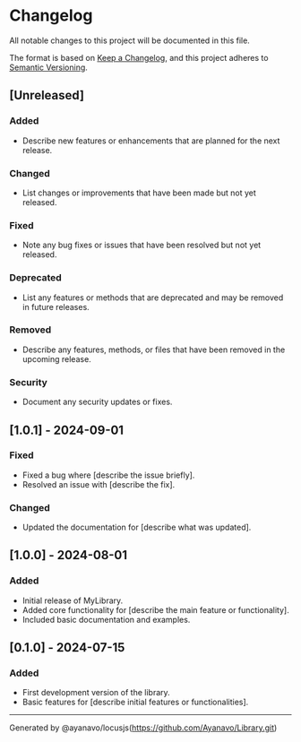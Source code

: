 # Changelog

All notable changes to this project will be documented in this file.

The format is based on [Keep a Changelog](https://keepachangelog.com/en/1.0.0/), and this project adheres to [Semantic Versioning](https://semver.org/spec/v2.0.0.html).

## [Unreleased]

### Added

-   Describe new features or enhancements that are planned for the next release.

### Changed

-   List changes or improvements that have been made but not yet released.

### Fixed

-   Note any bug fixes or issues that have been resolved but not yet released.

### Deprecated

-   List any features or methods that are deprecated and may be removed in future releases.

### Removed

-   Describe any features, methods, or files that have been removed in the upcoming release.

### Security

-   Document any security updates or fixes.

## [1.0.1] - 2024-09-01

### Fixed

-   Fixed a bug where [describe the issue briefly].
-   Resolved an issue with [describe the fix].

### Changed

-   Updated the documentation for [describe what was updated].

## [1.0.0] - 2024-08-01

### Added

-   Initial release of MyLibrary.
-   Added core functionality for [describe the main feature or functionality].
-   Included basic documentation and examples.

## [0.1.0] - 2024-07-15

### Added

-   First development version of the library.
-   Basic features for [describe initial features or functionalities].

---

Generated by @ayanavo/locusjs(https://github.com/Ayanavo/Library.git)
